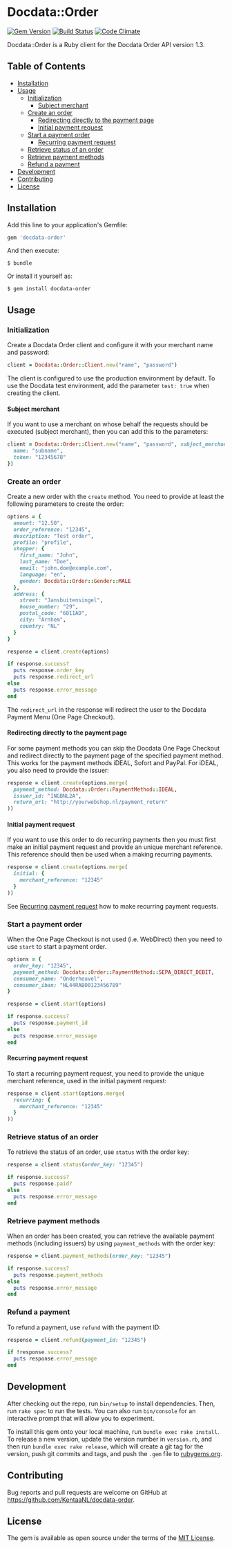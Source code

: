 # Docdata::Order

[![Gem Version](https://badge.fury.io/rb/docdata-order.svg)](https://badge.fury.io/rb/docdata-order)
[![Build Status](https://travis-ci.org/KentaaNL/docdata-order.svg?branch=master)](https://travis-ci.org/KentaaNL/docdata-order)
[![Code Climate](https://codeclimate.com/github/KentaaNL/docdata-order/badges/gpa.svg)](https://codeclimate.com/github/KentaaNL/docdata-order)

Docdata::Order is a Ruby client for the Docdata Order API version 1.3.

## Table of Contents

- [Installation](#installation)
- [Usage](#usage)
  - [Initialization](#initialization)
    - [Subject merchant](#subject-merchant)
  - [Create an order](#create-an-order)
    - [Redirecting directly to the payment page](#redirecting-directly-to-the-payment-page)
    - [Initial payment request](#initial-payment-request)
  - [Start a payment order](#start-a-payment-order)
    - [Recurring payment request](#recurring-payment-request)
  - [Retrieve status of an order](#retrieve-status-of-an-order)
  - [Retrieve payment methods](#retrieve-payment-methods)
  - [Refund a payment](#refund-a-payment)
- [Development](#development)
- [Contributing](#contributing)
- [License](#license)


## Installation

Add this line to your application's Gemfile:

```ruby
gem 'docdata-order'
```

And then execute:

    $ bundle

Or install it yourself as:

    $ gem install docdata-order

## Usage

### Initialization

Create a Docdata Order client and configure it with your merchant name and password:

```ruby
client = Docdata::Order::Client.new("name", "password")
```

The client is configured to use the production environment by default. To use the Docdata test environment, add the parameter `test: true` when creating the client.

#### Subject merchant

If you want to use a merchant on whose behalf the requests should be executed (subject merchant), then you can add this to the parameters:

```ruby
client = Docdata::Order::Client.new("name", "password", subject_merchant: {
  name: "subname",
  token: "12345678"
})
```

### Create an order

Create a new order with the `create` method. You need to provide at least the following parameters to create the order:

```ruby
options = {
  amount: "12.50",
  order_reference: "12345",
  description: "Test order",
  profile: "profile",
  shopper: {
    first_name: "John",
    last_name: "Doe",
    email: "john.doe@example.com",
    language: "en",
    gender: Docdata::Order::Gender::MALE
  },
  address: {
    street: "Jansbuitensingel",
    house_number: "29",
    postal_code: "6811AD",
    city: "Arnhem",
    country: "NL"
  }
}

response = client.create(options)

if response.success?
  puts response.order_key
  puts response.redirect_url
else
  puts response.error_message
end
```

The `redirect_url` in the response will redirect the user to the Docdata Payment Menu (One Page Checkout).

#### Redirecting directly to the payment page

For some payment methods you can skip the Docdata One Page Checkout and redirect directly to the payment page of the specified payment method.
This works for the payment methods iDEAL, Sofort and PayPal. For iDEAL, you also need to provide the issuer:

```ruby
response = client.create(options.merge(
  payment_method: Docdata::Order::PaymentMethod::IDEAL,
  issuer_id: "INGBNL2A",
  return_url: "http://yourwebshop.nl/payment_return"
))
```

#### Initial payment request

If you want to use this order to do recurring payments then you must first make an initial payment request and provide an unique merchant reference.
This reference should then be used when a making recurring payments.

```ruby
response = client.create(options.merge(
  initial: {
    merchant_reference: "12345"
  }
))
```

See [Recurring payment request](#recurring-payment-request) how to make recurring payment requests.

### Start a payment order

When the One Page Checkout is not used (i.e. WebDirect) then you need to use `start` to start a payment order.

```ruby
options = {
  order_key: "12345",
  payment_method: Docdata::Order::PaymentMethod::SEPA_DIRECT_DEBIT,
  consumer_name: "Onderheuvel",
  consumer_iban: "NL44RABO0123456789"
}

response = client.start(options)

if response.success?
  puts response.payment_id
else
  puts response.error_message
end
```

#### Recurring payment request

To start a recurring payment request, you need to provide the unique merchant reference, used in the initial payment request:

```ruby
response = client.start(options.merge(
  recurring: {
    merchant_reference: "12345"
  }
))
```

### Retrieve status of an order

To retrieve the status of an order, use `status` with the order key:

```ruby
response = client.status(order_key: "12345")

if response.success?
  puts response.paid?
else
  puts response.error_message
end
```

### Retrieve payment methods

When an order has been created, you can retrieve the available payment methods (including issuers) by using `payment_methods` with the order key:

```ruby
response = client.payment_methods(order_key: "12345")

if response.success?
  puts response.payment_methods
else
  puts response.error_message
end
```

### Refund a payment

To refund a payment, use `refund` with the payment ID:

```ruby
response = client.refund(payment_id: "12345")

if !response.success?
  puts response.error_message
end

```

## Development

After checking out the repo, run `bin/setup` to install dependencies. Then, run `rake spec` to run the tests. You can also run `bin/console` for an interactive prompt that will allow you to experiment.

To install this gem onto your local machine, run `bundle exec rake install`. To release a new version, update the version number in `version.rb`, and then run `bundle exec rake release`, which will create a git tag for the version, push git commits and tags, and push the `.gem` file to [rubygems.org](https://rubygems.org).

## Contributing

Bug reports and pull requests are welcome on GitHub at https://github.com/KentaaNL/docdata-order.


## License

The gem is available as open source under the terms of the [MIT License](http://opensource.org/licenses/MIT).


